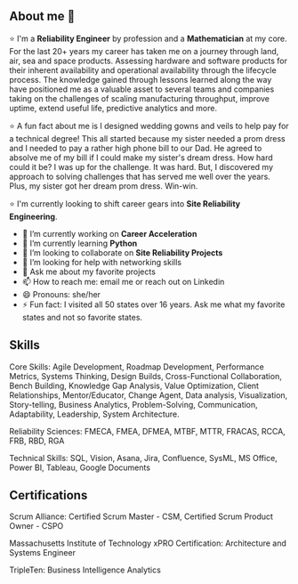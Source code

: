 ## About me 👋

⭐ I'm a **Reliability Engineer** by profession and a **Mathematician** at my core. For the last 20+ years my career has taken me on a journey through land, air, sea and space products. Assessing hardware and software products for their inherent availability and operational availability through the lifecycle process. The knowledge gained through lessons learned along the way have positioned me as a valuable asset to several teams and companies taking on the challenges of scaling manufacturing throughput, improve uptime, extend useful life, predictive analytics and more.

⭐ A fun fact about me is I designed wedding gowns and veils to help pay for a technical degree! This all started because my sister needed a prom dress and I needed to pay a rather high phone bill to our Dad. He agreed to absolve me of my bill if I could make my sister's dream dress. How hard could it be? I was up for the challenge. It was hard. But, I discovered my approach to solving challenges that has served me well over the years. Plus, my sister got her dream prom dress. Win-win.

⭐ I'm currently looking to shift career gears into **Site Reliability Engineering**.

- 🔭 I’m currently working on **Career Acceleration**
- 🌱 I’m currently learning **Python**
- 👯 I’m looking to collaborate on **Site Reliability Projects**
- 🤔 I’m looking for help with networking skills
- 💬 Ask me about my favorite projects
- 📫 How to reach me: email me or reach out on Linkedin
- 😄 Pronouns: she/her
- ⚡ Fun fact: I visited all 50 states over 16 years. Ask me what my favorite states and not so favorite states.

## Skills
Core Skills: Agile Development, Roadmap Development, Performance Metrics, Systems Thinking, Design Builds, Cross-Functional Collaboration, Bench Building, Knowledge Gap Analysis, Value Optimization, Client Relationships, Mentor/Educator, Change Agent, Data analysis, Visualization, Story-telling, Business Analytics, Problem-Solving, Communication, Adaptability, Leadership, System Architecture.

Reliability Sciences: FMECA, FMEA, DFMEA, MTBF, MTTR, FRACAS, RCCA, FRB, RBD, RGA

Technical Skills: SQL, Vision, Asana, Jira, Confluence, SysML, MS Office, Power BI, Tableau, Google Documents

## Certifications
Scrum Alliance: Certified Scrum Master - CSM, Certified Scrum Product Owner - CSPO

Massachusetts Institute of Technology xPRO Certification: Architecture and Systems Engineer

TripleTen: Business Intelligence Analytics
